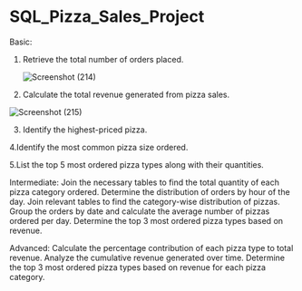 # SQL_Pizza_Sales_Project

Basic:

1. Retrieve the total number of orders placed.

   ![Screenshot (214)](https://github.com/keshavsingh0753/SQL_Pizza_Sales_Project/assets/121354906/cbe1ca8d-2671-4aaf-9290-b103ec1879dc)


2. Calculate the total revenue generated from pizza sales.

![Screenshot (215)](https://github.com/keshavsingh0753/SQL_Pizza_Sales_Project/assets/121354906/f400a586-12e3-49d9-ae15-96fb37530759)


3. Identify the highest-priced pizza.





4.Identify the most common pizza size ordered.



5.List the top 5 most ordered pizza types along with their quantities.


Intermediate:
Join the necessary tables to find the total quantity of each pizza category ordered.
Determine the distribution of orders by hour of the day.
Join relevant tables to find the category-wise distribution of pizzas.
Group the orders by date and calculate the average number of pizzas ordered per day.
Determine the top 3 most ordered pizza types based on revenue.

Advanced:
Calculate the percentage contribution of each pizza type to total revenue.
Analyze the cumulative revenue generated over time.
Determine the top 3 most ordered pizza types based on revenue for each pizza category.



